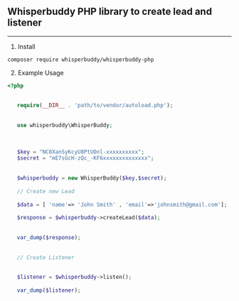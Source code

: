 ## Whisperbuddy PHP library to create lead and listener ##


----------


 1. Install
 
 ```
 composer require whisperbuddy/whisperbuddy-php
 ```
 
 2. Example Usage
 

 ```php
<?php
	
	
	require(__DIR__ . 'path/to/vendor/autoload.php');
	
	
	use whisperbuddy\WhisperBuddy;
	
	
	
	$key = "NC8XanSyKcyU8PtUOnl-xxxxxxxxxx";
	$secret = "mE7sGcH-zQc_-KF6xxxxxxxxxxxxxx";
	
	
	$whisperbuddy = new WhisperBuddy($key,$secret);
	
	// Create new Lead
	
	$data = [ 'name'=> 'John Smith' , 'email'=>'johnsmith@gmail.com'];
	
	$response = $whisperbuddy->createLead($data);
	
	
	var_dump($response);
	
	
	// Create Listener
	
	
	$listener = $whisperbuddy->listen();
	
	var_dump($listener);
	
	
```